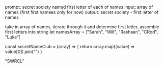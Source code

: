 prompt: secret society named first letter of each of names
input: array of names (first first namees only for now)
output: secret society - first letter of names

take in array of names, iterate through it and determine first letter, assemble first letters into string 
let namesArray = ["Sarah", "Will", "Rashaan", "CRod", "Luke"]

const secretNameClub = (array) => {
    return array.map((value) => value[0]).join("")
}

"SWRCL"
